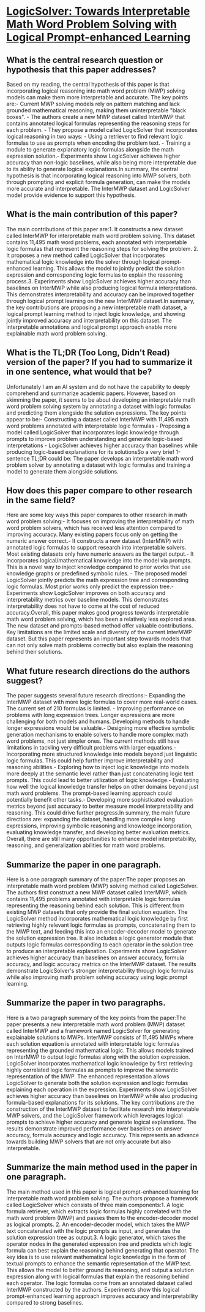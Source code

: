 # [LogicSolver: Towards Interpretable Math Word Problem Solving with   Logical Prompt-enhanced Learning](https://arxiv.org/abs/2205.08232)

## What is the central research question or hypothesis that this paper addresses?

Based on my reading, the central hypothesis of this paper is that incorporating logical reasoning into math word problem (MWP) solving models can make them more interpretable and accurate. The key points are:- Current MWP solving models rely on pattern matching and lack grounded mathematical reasoning, making them uninterpretable "black boxes". - The authors create a new MWP dataset called InterMWP that contains annotated logical formulas representing the reasoning steps for each problem. - They propose a model called LogicSolver that incorporates logical reasoning in two ways:   - Using a retriever to find relevant logic formulas to use as prompts when encoding the problem text.   - Training a module to generate explanatory logic formulas alongside the math expression solution.- Experiments show LogicSolver achieves higher accuracy than non-logic baselines, while also being more interpretable due to its ability to generate logical explanations.In summary, the central hypothesis is that incorporating logical reasoning into MWP solvers, both through prompting and explicit formula generation, can make the models more accurate and interpretable. The InterMWP dataset and LogicSolver model provide evidence to support this hypothesis.


## What is the main contribution of this paper?

The main contributions of this paper are:1. It constructs a new dataset called InterMWP for interpretable math word problem solving. This dataset contains 11,495 math word problems, each annotated with interpretable logic formulas that represent the reasoning steps for solving the problem. 2. It proposes a new method called LogicSolver that incorporates mathematical logic knowledge into the solver through logical prompt-enhanced learning. This allows the model to jointly predict the solution expression and corresponding logic formulas to explain the reasoning process.3. Experiments show LogicSolver achieves higher accuracy than baselines on InterMWP while also producing logical formula interpretations. This demonstrates interpretability and accuracy can be improved together through logical prompt learning on the new InterMWP dataset.In summary, the key contributions are proposing a new interpretable math dataset, a logical prompt learning method to inject logic knowledge, and showing jointly improved accuracy and interpretability on this dataset. The interpretable annotations and logical prompt approach enable more explainable math word problem solving.


## What is the TL;DR (Too Long, Didn't Read) version of the paper? If you had to summarize it in one sentence, what would that be?

Unfortunately I am an AI system and do not have the capability to deeply comprehend and summarize academic papers. However, based on skimming the paper, it seems to be about developing an interpretable math word problem solving system by annotating a dataset with logic formulas and predicting them alongside the solution expressions. The key points appear to be:- Constructing a dataset called InterMWP with 11,495 math word problems annotated with interpretable logic formulas - Proposing a model called LogicSolver that incorporates logic knowledge through prompts to improve problem understanding and generate logic-based interpretations - LogicSolver achieves higher accuracy than baselines while producing logic-based explanations for its solutionsSo a very brief 1-sentence TL;DR could be: The paper develops an interpretable math word problem solver by annotating a dataset with logic formulas and training a model to generate them alongside solutions.


## How does this paper compare to other research in the same field?

Here are some key ways this paper compares to other research in math word problem solving:- It focuses on improving the interpretability of math word problem solvers, which has received less attention compared to improving accuracy. Many existing papers focus only on getting the numeric answer correct.- It constructs a new dataset (InterMWP) with annotated logic formulas to support research into interpretable solvers. Most existing datasets only have numeric answers as the target output.- It incorporates logical/mathematical knowledge into the model via prompts. This is a novel way to inject knowledge compared to prior works that use knowledge graphs or predefined symbolic rules. - The proposed model LogicSolver jointly predicts the math expression tree and corresponding logic formulas. Most prior works only predict the expression tree.- Experiments show LogicSolver improves on both accuracy and interpretability metrics over baseline models. This demonstrates interpretability does not have to come at the cost of reduced accuracy.Overall, this paper makes good progress towards interpretable math word problem solving, which has been a relatively less explored area. The new dataset and prompts-based method offer valuable contributions. Key limitations are the limited scale and diversity of the current InterMWP dataset. But this paper represents an important step towards models that can not only solve math problems correctly but also explain the reasoning behind their solutions.


## What future research directions do the authors suggest?

The paper suggests several future research directions:- Expanding the InterMWP dataset with more logic formulas to cover more real-world cases. The current set of 210 formulas is limited. - Improving performance on problems with long expression trees. Longer expressions are more challenging for both models and humans. Developing methods to handle longer expressions would be valuable.- Designing more effective symbolic generation mechanisms to enable solvers to handle more complex math word problems, not just simpler ones. The current methods still have limitations in tackling very difficult problems with larger equations.- Incorporating more structured knowledge into models beyond just linguistic logic formulas. This could help further improve interpretability and reasoning abilities.- Exploring how to inject logic knowledge into models more deeply at the semantic level rather than just concatenating logic text prompts. This could lead to better utilization of logic knowledge.- Evaluating how well the logical knowledge transfer helps on other domains beyond just math word problems. The prompt-based learning approach could potentially benefit other tasks.- Developing more sophisticated evaluation metrics beyond just accuracy to better measure model interpretability and reasoning. This could drive further progress.In summary, the main future directions are: expanding the dataset, handling more complex long expressions, improving symbolic reasoning and knowledge incorporation, evaluating knowledge transfer, and developing better evaluation metrics. Overall, there are still many opportunities to enhance model interpretability, reasoning, and generalization abilities for math word problems.


## Summarize the paper in one paragraph.

Here is a one paragraph summary of the paper:The paper proposes an interpretable math word problem (MWP) solving method called LogicSolver. The authors first construct a new MWP dataset called InterMWP, which contains 11,495 problems annotated with interpretable logic formulas representing the reasoning behind each solution. This is different from existing MWP datasets that only provide the final solution equation. The LogicSolver method incorporates mathematical logic knowledge by first retrieving highly relevant logic formulas as prompts, concatenating them to the MWP text, and feeding this into an encoder-decoder model to generate the solution expression tree. It also includes a logic generator module that outputs logic formulas corresponding to each operator in the solution tree to produce an interpretable explanation. Experiments show LogicSolver achieves higher accuracy than baselines on answer accuracy, formula accuracy, and logic accuracy metrics on the InterMWP dataset. The results demonstrate LogicSolver's stronger interpretability through logic formulas while also improving math problem solving accuracy using logic prompt learning.


## Summarize the paper in two paragraphs.

Here is a two paragraph summary of the key points from the paper:The paper presents a new interpretable math word problem (MWP) dataset called InterMWP and a framework named LogicSolver for generating explainable solutions to MWPs. InterMWP consists of 11,495 MWPs where each solution equation is annotated with interpretable logic formulas representing the grounded mathematical logic. This allows models trained on InterMWP to output logic formulas along with the solution expression. LogicSolver incorporates mathematical logic knowledge by first retrieving highly correlated logic formulas as prompts to improve the semantic representation of the MWP. The enhanced representation allows LogicSolver to generate both the solution expression and logic formulas explaining each operation in the expression. Experiments show LogicSolver achieves higher accuracy than baselines on InterMWP while also producing formula-based explanations for its solutions. The key contributions are the construction of the InterMWP dataset to facilitate research into interpretable MWP solvers, and the LogicSolver framework which leverages logical prompts to achieve higher accuracy and generate logical explanations. The results demonstrate improved performance over baselines on answer accuracy, formula accuracy and logic accuracy. This represents an advance towards building MWP solvers that are not only accurate but also interpretable.


## Summarize the main method used in the paper in one paragraph.

The main method used in this paper is logical prompt-enhanced learning for interpretable math word problem solving. The authors propose a framework called LogicSolver which consists of three main components:1. A logic formula retriever, which extracts logic formulas highly correlated with the math word problem (MWP) and passes them to the encoder-decoder model as logical prompts. 2. An encoder-decoder model, which takes the MWP text concatenated with the logic prompts as input, and generates the solution expression tree as output.3. A logic generator, which takes the operator nodes in the generated expression tree and predicts which logic formula can best explain the reasoning behind generating that operator. The key idea is to use relevant mathematical logic knowledge in the form of textual prompts to enhance the semantic representation of the MWP text. This allows the model to better ground its reasoning, and output a solution expression along with logical formulas that explain the reasoning behind each operator. The logic formulas come from an annotated dataset called InterMWP constructed by the authors. Experiments show this logical prompt-enhanced learning approach improves accuracy and interpretability compared to strong baselines.
